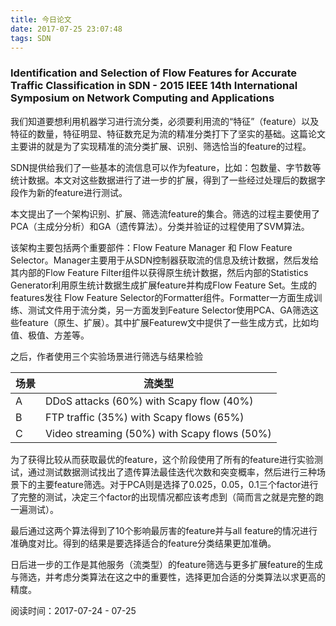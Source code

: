 ```yaml
---
title: 今日论文
date: 2017-07-25 23:07:48
tags: SDN
---
```



### Identification and Selection of Flow Features for Accurate Traffic Classification in SDN - 2015 IEEE 14th International Symposium on Network Computing and Applications

我们知道要想利用机器学习进行流分类，必须要利用流的“特征”（feature）以及特征的数量，特征明显、特征数充足为流的精准分类打下了坚实的基础。这篇论文主要讲的就是为了实现精准的流分类扩展、识别、筛选恰当的feature的过程。

SDN提供给我们了一些基本的流信息可以作为feature，比如：包数量、字节数等统计数据。本文对这些数据进行了进一步的扩展，得到了一些经过处理后的数据字段作为新的feature进行测试。

本文提出了一个架构识别、扩展、筛选流feature的集合。筛选的过程主要使用了PCA（主成分分析）和GA（遗传算法）。分类并验证的过程使用了SVM算法。

该架构主要包括两个重要部件：Flow Feature Manager 和 Flow Feature Selector。Manager主要用于从SDN控制器获取流的信息及统计数据，然后发给其内部的Flow Feature Filter组件以获得原生统计数据，然后内部的Statistics Generator利用原生统计数据生成扩展feature并构成Flow Feature Set。生成的features发往 Flow Feature Selector的Formatter组件。Formatter一方面生成训练、测试文件用于流分类，另一方面发到Feature Selector使用PCA、GA筛选这些feature（原生、扩展）。其中扩展Featurew文中提供了一些生成方式，比如均值、极值、方差等。

之后，作者使用三个实验场景进行筛选与结果检验

| 场景   | 流类型                                      |
| ---- | ---------------------------------------- |
| A    | DDoS attacks (60%) with Scapy flow (40%) |
| B    | FTP traffic (35%) with Scapy flows (65%) |
| C    | Video streaming (50%) with Scapy flows (50%) |

为了获得比较从而获取最优的feature，这个阶段使用了所有的feature进行实验测试，通过测试数据测试找出了遗传算法最佳迭代次数和突变概率，然后进行三种场景下的主要feature筛选。对于PCA则是选择了0.025，0.05，0.1三个factor进行了完整的测试，决定三个factor的出现情况都应该考虑到（简而言之就是完整的跑一遍测试）。

最后通过这两个算法得到了10个影响最厉害的feature并与all feature的情况进行准确度对比。得到的结果是要选择适合的feature分类结果更加准确。

日后进一步的工作是其他服务（流类型）的feature筛选与更多扩展feature的生成与筛选，并考虑分类算法在这之中的重要性，选择更加合适的分类算法以求更高的精度。

阅读时间：2017-07-24 - 07-25
